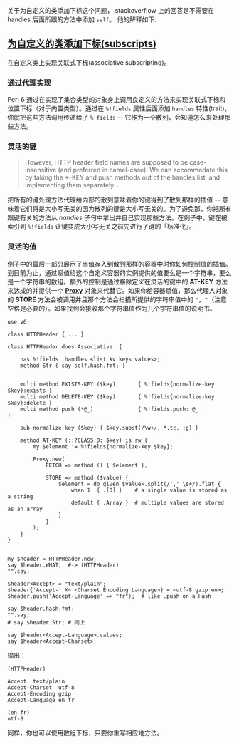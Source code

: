 关于为自定义的类添加下标这个问题， stackoverflow 上的回答是不需要在 handles 后面所跟的方法中添加 `self`。 他的解释如下:

## [为自定义的类添加下标(subscripts)](http://stackoverflow.com/questions/36773986/how-to-add-subscripts-to-my-custom-class-in-perl-6)

在自定义类上实现关联式下标(associative subscripting)。

### 通过代理实现

Perl 6 通过在实现了集合类型的对象身上调用良定义的方法来实现关联式下标和位置下标（对于内置类型）。通过在 `%!fields` 属性后面添加 `handles` 特性(trait)， 你就把这些方法调用传递给了 `%!fields` -- 它作为一个散列，会知道怎么来处理那些方法。

### 灵活的键

> However, HTTP header field names are supposed to be case-insensitive (and preferred in camel-case). We can accommodate this by taking the *-KEY and push methods out of the handles list, and implementing them separately...


把所有的键处理方法代理给内部的散列意味着你的键得到了散列那样的插值 -- 意味着它们将是大小写无关的因为散列的键是大小写无关的。为了避免那，你把所有跟键有关的方法从 *handles* 子句中拿出并自己实现那些方法。在例子中，键在被索引到 `%!fields` 让键变成大小写无关之前先进行了键的「标准化」。

### 灵活的值

例子中的最后一部分展示了当值存入到散列那样的容器中时你如何控制值的插值。到目前为止，通过赋值给这个自定义容器的实例提供的值要么是一个字符串，要么是一个字符串的数组。额外的控制是通过移除定义在灵活的键中的  **AT-KEY** 方法来达成的并提供一个 **[Proxy](https://doc.perl6.org/type/Proxy)** 对象来代替它。如果你给容器赋值，那么代理人对象的 **STORE** 方法会被调用并且那个方法会扫描所提供的字符串值中的 `", "`（注意空格是必要的）。如果找到会接收那个字符串值作为几个字符串值的说明书。






```perl6
use v6;

class HTTPHeader { ... }

class HTTPHeader does Associative  {
    
    has %!fields  handles <list kv keys values>;
    method Str { say self.hash.fmt; }
    
    
    multi method EXISTS-KEY ($key)       { %!fields{normalize-key $key}:exists }
    multi method DELETE-KEY ($key)       { %!fields{normalize-key $key}:delete }
    multi method push (*@_)              { %!fields.push: @_                   }

    sub normalize-key ($key) { $key.subst(/\w+/, *.tc, :g) }

    method AT-KEY (::?CLASS:D: $key) is rw {
        my $element := %!fields{normalize-key $key};
        
        Proxy.new(
            FETCH => method () { $element },
            
            STORE => method ($value) {
                $element = do given $value».split(/',' \s+/).flat {
                    when 1  { .[0] }    # a single value is stored as a string
                    default { .Array }  # multiple values are stored as an array
                }
            }
        );
    }
}


my $header = HTTPHeader.new;
say $header.WHAT;  #-> (HTTPHeader)
"".say;

$header<Accept> = "text/plain";
$header{'Accept-' X~ <Charset Encoding Language>} = <utf-8 gzip en>;
$header.push('Accept-Language' => "fr");  # like .push on a Hash

say $header.hash.fmt;
"".say;
# say $header.Str; # 同上

say $header<Accept-Language>.values; 
say $header<Accept-Charset>;
```

输出：

```
(HTTPHeader)

Accept	text/plain
Accept-Charset	utf-8
Accept-Encoding	gzip
Accept-Language	en fr

(en fr)
utf-8
```

同样，你也可以使用数组下标，只要你重写相应地方法。